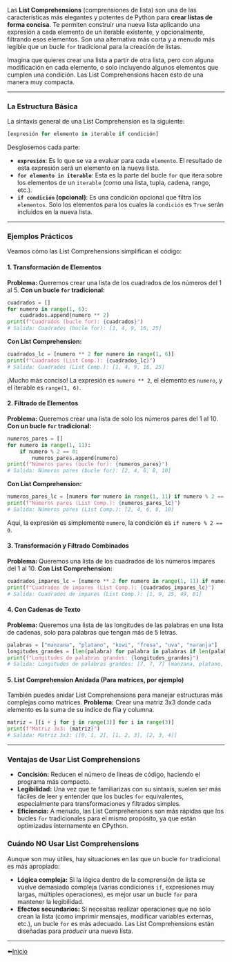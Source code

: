 Las **List Comprehensions** (comprensiones de lista) son una de las características más elegantes y potentes de Python para **crear listas de forma concisa**. Te permiten construir una nueva lista aplicando una expresión a cada elemento de un iterable existente, y opcionalmente, filtrando esos elementos. Son una alternativa más corta y a menudo más legible que un bucle `for` tradicional para la creación de listas.

Imagina que quieres crear una lista a partir de otra lista, pero con alguna modificación en cada elemento, o solo incluyendo algunos elementos que cumplen una condición. Las List Comprehensions hacen esto de una manera muy compacta.

---
### La Estructura Básica
La sintaxis general de una List Comprehension es la siguiente:
```python
[expresión for elemento in iterable if condición]
```
Desglosemos cada parte:
- **`expresión`**: Es lo que se va a evaluar para cada `elemento`. El resultado de esta expresión será un elemento en la nueva lista.
- **`for elemento in iterable`**: Esta es la parte del bucle `for` que itera sobre los elementos de un `iterable` (como una lista, tupla, cadena, rango, etc.).
- **`if condición` (opcional)**: Es una condición opcional que filtra los `elementos`. Solo los elementos para los cuales la `condición` es `True` serán incluidos en la nueva lista.
---
### Ejemplos Prácticos
Veamos cómo las List Comprehensions simplifican el código:
#### 1. Transformación de Elementos
**Problema:** Queremos crear una lista de los cuadrados de los números del 1 al 5.
**Con un bucle `for` tradicional:**
```python
cuadrados = []
for numero in range(1, 6):
    cuadrados.append(numero ** 2)
print(f"Cuadrados (bucle for): {cuadrados}")
# Salida: Cuadrados (bucle for): [1, 4, 9, 16, 25]
```
**Con List Comprehension:**
```python
cuadrados_lc = [numero ** 2 for numero in range(1, 6)]
print(f"Cuadrados (List Comp.): {cuadrados_lc}")
# Salida: Cuadrados (List Comp.): [1, 4, 9, 16, 25]
```
¡Mucho más conciso! La expresión es `numero ** 2`, el elemento es `numero`, y el iterable es `range(1, 6)`.
#### 2. Filtrado de Elementos
**Problema:** Queremos crear una lista de solo los números pares del 1 al 10.
**Con un bucle `for` tradicional:**
```python
numeros_pares = []
for numero in range(1, 11):
    if numero % 2 == 0:
        numeros_pares.append(numero)
print(f"Números pares (bucle for): {numeros_pares}")
# Salida: Números pares (bucle for): [2, 4, 6, 8, 10]
```
**Con List Comprehension:**
```python
numeros_pares_lc = [numero for numero in range(1, 11) if numero % 2 == 0]
print(f"Números pares (List Comp.): {numeros_pares_lc}")
# Salida: Números pares (List Comp.): [2, 4, 6, 8, 10]
```
Aquí, la expresión es simplemente `numero`, la condición es `if numero % 2 == 0`.
#### 3. Transformación y Filtrado Combinados
**Problema:** Queremos una lista de los cuadrados de los números impares del 1 al 10.
**Con List Comprehension:**
```python
cuadrados_impares_lc = [numero ** 2 for numero in range(1, 11) if numero % 2 != 0]
print(f"Cuadrados de impares (List Comp.): {cuadrados_impares_lc}")
# Salida: Cuadrados de impares (List Comp.): [1, 9, 25, 49, 81]
```
#### 4. Con Cadenas de Texto
**Problema:** Queremos una lista de las longitudes de las palabras en una lista de cadenas, solo para palabras que tengan más de 5 letras.
```python
palabras = ["manzana", "platano", "kiwi", "fresa", "uva", "naranja"]
longitudes_grandes = [len(palabra) for palabra in palabras if len(palabra) > 5]
print(f"Longitudes de palabras grandes: {longitudes_grandes}")
# Salida: Longitudes de palabras grandes: [7, 7, 7] (manzana, platano, naranja)
```
#### 5. List Comprehension Anidada (Para matrices, por ejemplo)
También puedes anidar List Comprehensions para manejar estructuras más complejas como matrices.
**Problema:** Crear una matriz 3x3 donde cada elemento es la suma de su índice de fila y columna.
```python
matriz = [[i + j for j in range(3)] for i in range(3)]
print(f"Matriz 3x3: {matriz}")
# Salida: Matriz 3x3: [[0, 1, 2], [1, 2, 3], [2, 3, 4]]
```
---
### Ventajas de Usar List Comprehensions
- **Concisión:** Reducen el número de líneas de código, haciendo el programa más compacto.
- **Legibilidad:** Una vez que te familiarizas con su sintaxis, suelen ser más fáciles de leer y entender que los bucles `for` equivalentes, especialmente para transformaciones y filtrados simples.
- **Eficiencia:** A menudo, las List Comprehensions son más rápidas que los bucles `for` tradicionales para el mismo propósito, ya que están optimizadas internamente en CPython.
### Cuándo NO Usar List Comprehensions
Aunque son muy útiles, hay situaciones en las que un bucle `for` tradicional es más apropiado:
- **Lógica compleja:** Si la lógica dentro de la comprensión de lista se vuelve demasiado compleja (varias condiciones `if`, expresiones muy largas, múltiples operaciones), es mejor usar un bucle `for` para mantener la legibilidad.
- **Efectos secundarios:** Si necesitas realizar operaciones que no solo crean la lista (como imprimir mensajes, modificar variables externas, etc.), un bucle `for` es más adecuado. Las List Comprehensions están diseñadas para _producir_ una nueva lista.

---

⬅️[Inicio](../../../../README.md)